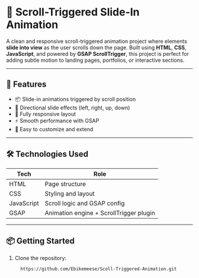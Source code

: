 # 🎯 Scroll-Triggered Slide-In Animation

A clean and responsive scroll-triggered animation project where elements **slide into view** as the user scrolls down the page. Built using **HTML**, **CSS**, **JavaScript**, and powered by **GSAP ScrollTrigger**, this project is perfect for adding subtle motion to landing pages, portfolios, or interactive sections.

---

## 🚀 Features

- 📦 Slide-in animations triggered by scroll position  
- 🧭 Directional slide effects (left, right, up, down)  
- 📱 Fully responsive layout  
- ⚡ Smooth performance with GSAP  
- 🧠 Easy to customize and extend

---

## 🛠️ Technologies Used

| Tech        | Role                          |
|-------------|-------------------------------|
| HTML        | Page structure                |
| CSS         | Styling and layout            |
| JavaScript  | Scroll logic and GSAP config  |
| GSAP        | Animation engine + ScrollTrigger plugin |

---

## 📦 Getting Started

1. Clone the repository:
   ```bash
     https://github.com/Ebikemeese/Scoll-Triggered-Animation.git
